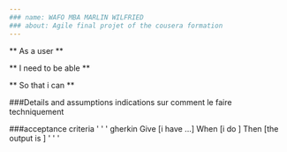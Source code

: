 ```yaml
---
### name: WAFO MBA MARLIN WILFRIED
### about: Agile final projet of the cousera formation
---
```


**
As a user
** 

**
I need  to be able 
**

**
So that i can 
**

###Details and assumptions
indications sur comment le faire techniquement 


###acceptance criteria
' ' ' gherkin
Give [i have ...]
When [i do ]
Then [the output is ]
' ' '

